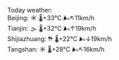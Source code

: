 Today weather:  
Beijing: ☀️   🌡️+33°C 🌬️↖11km/h  
Tianjin: 🌫  🌡️+32°C 🌬️↑19km/h  
Shijiazhuang: ⛈   🌡️+22°C 🌬️↓19km/h  
Tangshan: ☀️   🌡️+28°C 🌬️↖16km/h  
